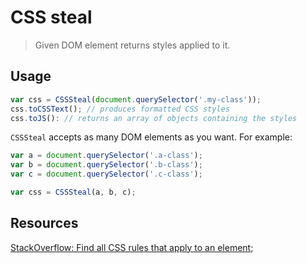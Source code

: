 # CSS steal

> Given DOM element returns styles applied to it.

## Usage 

```js
var css = CSSSteal(document.querySelector('.my-class'));
css.toCSSText(); // produces formatted CSS styles
css.toJS(): // returns an array of objects containing the styles
```

`CSSSteal` accepts as many DOM elements as you want. For example:

```js
var a = document.querySelector('.a-class');
var b = document.querySelector('.b-class');
var c = document.querySelector('.c-class');

var css = CSSSteal(a, b, c);
```

## Resources

[StackOverflow: Find all CSS rules that apply to an element](http://stackoverflow.com/questions/2952667/find-all-css-rules-that-apply-to-an-element);

